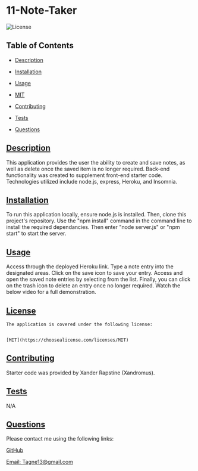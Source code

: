 
  # 11-Note-Taker

  
  ![License](https://img.shields.io/badge/License-MIT-blue.svg)
    

  ## Table of Contents

  * [Description](#description)
  * [Installation](#installation)
  * [Usage](#usage)
  * 
    [MIT](https://choosealicense.com/licenses/MIT)
    
  * [Contributing](#contributing)
  * [Tests](#tests)
  * [Questions](#questions)
  
  ## [Description](#table-of-contents)

  This application provides the user the ability to create and save notes, as well as delete once the saved item is no longer required. Back-end functionality was created to supplement front-end starter code. Technologies utilized include node.js, express, Heroku, and Insomnia.

  ## [Installation](#table-of-contents)

  To run this application locally, ensure node.js is installed. Then, clone this project's repository. Use the "npm install" command in the command line to install the required dependancies. Then enter "node server.js" or "npm start" to start the server.

  ## [Usage](#table-of-contents)

  Access through the deployed Heroku link. Type a note entry into the designated areas. Click on the save icon to save your entry. Access and open the saved note entries by selecting from the list. Finally, you can click on the trash icon to delete an entry once no longer required. Watch the below video for a full demonstration. 

  ## [License](#table-of-contents)

  
    
    The application is covered under the following license:
    
    
    [MIT](https://choosealicense.com/licenses/MIT)
    
    

  ## [Contributing](#table-of-contents)

  Starter code was provided by Xander Rapstine (Xandromus).

  ## [Tests](#table-of-contents)

  N/A

  ## [Questions](#table-of-contents)

  Please contact me using the following links:

  [GitHub](https://github.com/Tagne13)

  [Email: Tagne13@gmail.com](mailto:Tagne13@gmail.com)
